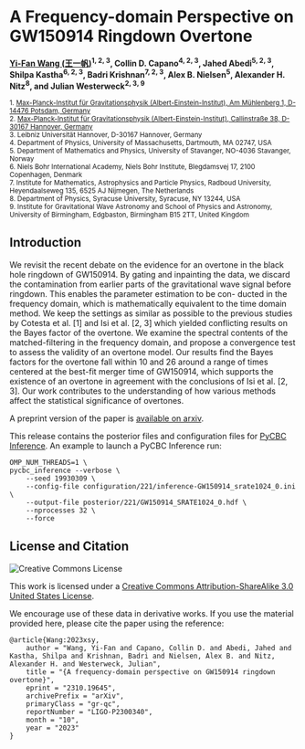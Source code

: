 # A Frequency-domain Perspective on GW150914 Ringdown Overtone
**[Yi-Fan Wang (王一帆)](https://yi-fan-wang.github.io)<sup>1, 2, 3</sup>, Collin D. Capano<sup>4, 2, 3</sup>, Jahed Abedi<sup>5, 2, 3</sup>, Shilpa Kastha<sup>6, 2, 3</sup>,
Badri Krishnan<sup>7, 2, 3</sup>, Alex B. Nielsen<sup>5</sup>, Alexander H. Nitz<sup>8</sup>, and Julian Westerweck<sup>2, 3, 9</sup>**

<sub>1. [Max-Planck-Institut für Gravitationsphysik (Albert-Einstein-Institut), Am Mühlenberg 1, D-14476 Potsdam, Germany](https://www.aei.mpg.de/astro-cosmo-rel)</sub>  
<sub>2. [Max-Planck-Institut für Gravitationsphysik (Albert-Einstein-Institut), Callinstraße 38, D-30167 Hannover, Germany](http://www.aei.mpg.de/obs-rel-cos)</sub>  
<sub>3. Leibniz Universität Hannover, D-30167 Hannover, Germany</sub>  
<sub>4. Department of Physics, University of Massachusetts, Dartmouth, MA 02747, USA</sub>   
<sub>5. Department of Mathematics and Physics, University of Stavanger, NO-4036 Stavanger, Norway</sub>   
<sub>6. Niels Bohr International Academy, Niels Bohr Institute, Blegdamsvej 17, 2100 Copenhagen, Denmark</sub>   
<sub>7. Institute for Mathematics, Astrophysics and Particle Physics, Radboud University, Heyendaalseweg 135, 6525 AJ Nijmegen, The Netherlands</sub>   
<sub>8. Department of Physics, Syracuse University, Syracuse, NY 13244, USA</sub>   
<sub>9. Institute for Gravitational Wave Astronomy and School of Physics and Astronomy, University of Birmingham, Edgbaston, Birmingham B15 2TT, United Kingdom</sub>

## Introduction ##

We revisit the recent debate on the evidence for an overtone in the black hole ringdown of GW150914. By gating and inpainting the data, we discard the contamination from earlier parts of the gravitational wave signal before ringdown. This enables the parameter estimation to be con- ducted in the frequency domain, which is mathematically equivalent to the time domain method. We keep the settings as similar as possible to the previous studies by Cotesta et al. [1] and Isi et al. [2, 3] which yielded conflicting results on the Bayes factor of the overtone. We examine the spectral contents of the matched-filtering in the frequency domain, and propose a convergence test to assess the validity of an overtone model. Our results find the Bayes factors for the overtone fall within 10 and 26 around a range of times centered at the best-fit merger time of GW150914, which supports the existence of an overtone in agreement with the conclusions of Isi et al. [2, 3]. Our work contributes to the understanding of how various methods affect the statistical significance of overtones.

A preprint version of the paper is [available on arxiv](https://arxiv.org/abs/2310.19645).

This release contains the posterior files and configuration files for [PyCBC Inference](https://pycbc.org). An example to launch a PyCBC Inference run:

```
OMP_NUM_THREADS=1 \
pycbc_inference --verbose \
    --seed 19930309 \
    --config-file configuration/221/inference-GW150914_srate1024_0.ini \
    --output-file posterior/221/GW150914_SRATE1024_0.hdf \
    --nprocesses 32 \
    --force
```

## License and Citation

![Creative Commons License](https://i.creativecommons.org/l/by-sa/3.0/us/88x31.png "Creative Commons License")

This work is licensed under a [Creative Commons Attribution-ShareAlike 3.0 United States License](http://creativecommons.org/licenses/by-sa/3.0/us/).

We encourage use of these data in derivative works. If you use the material provided here, please cite the paper using the reference:

```
@article{Wang:2023xsy,
    author = "Wang, Yi-Fan and Capano, Collin D. and Abedi, Jahed and Kastha, Shilpa and Krishnan, Badri and Nielsen, Alex B. and Nitz, Alexander H. and Westerweck, Julian",
    title = "{A frequency-domain perspective on GW150914 ringdown overtone}",
    eprint = "2310.19645",
    archivePrefix = "arXiv",
    primaryClass = "gr-qc",
    reportNumber = "LIGO-P2300340",
    month = "10",
    year = "2023"
}
```
